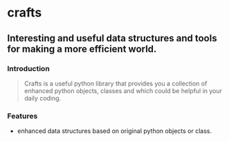 # crafts
Interesting and useful data structures and tools for making a more efficient world.
---
### Introduction
> Crafts is a useful python library that provides you a collection of enhanced
python objects, classes and which could be helpful in your daily coding.

### Features
- enhanced data structures based on original python objects or class.